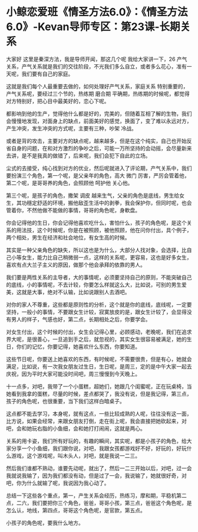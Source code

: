 # 小鲸恋爱班《情圣方法6.0》：《情圣方法6.0》-Kevan导师专区：第23课-长期关系

大家好 这里是秦深方法，我是导师开闻，那这几个呢 我给大家讲一下，26 产气关系，产气关系就是我们的交往阶段，不光我们多么自立，或者多么花心，准有一天呢，我们要有自己的家庭。

这就是我们每个人最重要去做的，如何处理好产气关系，家庭关系 特别重要的，产气关系呢，要经过三个节的，热练期 磨合期 平确期，热练期的时候呢，都觉得对方特别好，把心目中最美好的，恋心下呢。

都影响到他的生产，觉得他什么都是好的，完美的，但随着互相了解的生物，我们会慢慢地发现，对面身上的缺点，前面美好的感觉，换面了，变了难以永远对方，产生冲突，发生冲突的方式呢，主要有三种，吵架 冷战。

或者是背的攻击，主要对方的缺点呢，越来越多，但是在这个纯实，自己也开始反省自身的问题，在和对方激烈的争吵之后，可能一万所坚持的会动摇，会尽量新来去讲，是不是我真的做错了，后来呢，我们会犯下自此的立场。

尘式的去接受，纯心找到对方的优业，然后呢就进入了评论期，产气关系中，我们要扮演三个角色，第一个呢，是父亲年的角色，高大 微门 厉害，严厉会管着他，第二个呢，是哥哥养的角色，会照顾他 呵护他 关心他。

第三个呢，是孩子的角色，撒架 调皮 越来生气，父亲的角色是底线，男生给女生，其功穩定舒适的环境，搬他敌歪生活中的剥拳，我会保护你，但同时呢，也会管着你，不然他做不能做的事情，哥哥的角色呢，身軟盘。

你会记得他的生日，你会记得他喜欢吃什么，害怕什么，孩子的角色呢，是这个关系的用法技，这个时候呢，你是在被照顾，被他照顾，他在问你付出，具个例子，两个相处，男生在经济和社会地位，有女生高的时候。

其实是一种父亲角色的缺失，所以这也是为什么，大部分人找对象，会选择，比自己小等女生，能力比自己稍微弱一点，这样的关系呢，更容易，这也是好多女生，喜欢有点大兰子主义的原因，做那个他会承拜的依靠的男人。

我们要是两性关系的主导者，大的事情呢，必须要坚持自己的原则，不能突破自己的底线，小的事情呢，不去计较，你要怎么样就这么大，比如说，可别的男生爱美，这就是大事，绝对不认输，比如说跟别人去酒吧。

对你的家人不尊重，这些都是原则性的分析，这个就是你的底线，底线呢，一定要坚持，一般小的事情，不要跟女生计较，寂寞放皮的是，跟女生计较了，会显得没有男人的样子，气感也好，第二点，长期相处之后，你要学会。

对女生付出，这个时候的付出，女生会记得心里，必顾感动，老晚呢，我们在追求界大呢，是很善心，一旦追到手之后，就忽视的，其实女生很容易被满足，她的生日，你们的记忆，你要记得，她喜欢什么东西，你要知道。

这些节日呢，你要送上她喜欢的东西，有时候呢，不需要很贵，但是有心，她就会满足，比如说，有一次我女朋友过生日，生日呢，是周三，定的是中午大家一起去庆祝，因为平时大家可能没时间吧，周三慢慢到今天晚上。

十一点多，对吧，我带了一个小蛋糕，超她们，她跟几个闺蜜呢，正在玩桌椅，当她看到我拿的蛋糕，尽量的时候，差点都哭了，我没有说，但是我记得，第三点，孩子的角色呢，也很重要，当下我们这样白暗桌子。

这点都不能去学习，本身呢，就有这点，一些比较成熟的人呢，往往没有这一面，比方说，如果会经常，来跟女朋友打倒，走在街上呢，我会直接把她砍起来，对吧，会和她玩右脂的小鱼细，会和她打打闹闹，这就是两心。

关系的用卡姿，我们所有好玩的，有趣的瞬间，其实呢，都是小孩子的角色，给大家分享一个小鱼细，我们跟你说，对吧，我跟女孩都游戏好不好，好玩的，好玩什么游戏，这个游戏呢，叫木头人，对吧，就是我说一二三。

然后我们谁都不熟动，谁要先动呢，就出了，然后一二三开始以后，对吧，过一会我就说我输了，因为我们都没有动，但是过了一会，我说输了，她就很好奇，对吧，你为什么就输了呢，我说因为我心动了。

总结一下这些各个重点，第一，产生关系会经历，热练习，摩和期，平稳机第二点，二六，我们要把你三个角色，爸爸，哥哥小孩，第三点，爸爸这个角色呢，是怎么认，地线，第四点，哥哥这个角色呢，是官款，第五点。

小孩子的角色呢，要我什么地方。